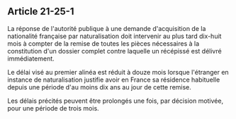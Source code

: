 Article 21-25-1
----
La réponse de l'autorité publique à une demande d'acquisition de la nationalité
française par naturalisation doit intervenir au plus tard dix-huit mois à
compter de la remise de toutes les pièces nécessaires à la constitution d'un
dossier complet contre laquelle un récépissé est délivré immédiatement.

Le délai visé au premier alinéa est réduit à douze mois lorsque l'étranger en
instance de naturalisation justifie avoir en France sa résidence habituelle
depuis une période d'au moins dix ans au jour de cette remise.

Les délais précités peuvent être prolongés une fois, par décision motivée, pour
une période de trois mois.
